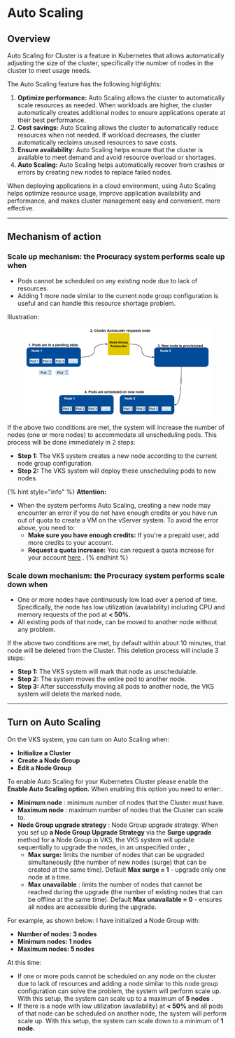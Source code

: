 # Auto Scaling

## Overview <a href="#tong-quan" id="tong-quan"></a>

Auto Scaling for Cluster is a feature in Kubernetes that allows automatically adjusting the size of the cluster, specifically the number of nodes in the cluster to meet usage needs.

The Auto Scaling feature has the following highlights:

1. **Optimize performance:** Auto Scaling allows the cluster to automatically scale resources as needed. When workloads are higher, the cluster automatically creates additional nodes to ensure applications operate at their best performance.
2. **Cost savings:** Auto Scaling allows the cluster to automatically reduce resources when not needed. If workload decreases, the cluster automatically reclaims unused resources to save costs.
3. **Ensure availability:** Auto Scaling helps ensure that the cluster is available to meet demand and avoid resource overload or shortages.
4. **Auto Scaling:** Auto Scaling helps automatically recover from crashes or errors by creating new nodes to replace failed nodes.

When deploying applications in a cloud environment, using Auto Scaling helps optimize resource usage, improve application availability and performance, and makes cluster management easy and convenient. more effective.

***

## Mechanism of action <a href="#co-che-hoat-dong" id="co-che-hoat-dong"></a>

### **Scale up mechanism: the Procuracy system performs scale up when**

* Pods cannot be scheduled on any existing node due to lack of resources.
* Adding 1 more node similar to the current node group configuration is useful and can handle this resource shortage problem.

Illustration:

<figure><img src="../../.gitbook/assets/image (37) (1) (1) (1).png" alt=""><figcaption></figcaption></figure>

If the above two conditions are met, the system will increase the number of nodes (one or more nodes) to accommodate all unscheduling pods. This process will be done immediately in 2 steps:

* **Step 1:** The VKS system creates a new node according to the current node group configuration.
* **Step 2:** The VKS system will deploy these unscheduling pods to new nodes.

{% hint style="info" %}
**Attention:**

* When the system performs Auto Scaling, creating a new node may encounter an error if you do not have enough credits or you have run out of quota to create a VM on the vServer system. To avoid the error above, you need to:
  * **Make sure you have enough credits:** If you're a prepaid user, add more credits to your account.
  * **Request a quota increase:** You can request a quota increase for your account [here](https://hcm-3.console.vngcloud.vn/vserver/limit) .
{% endhint %}

### **Scale down mechanism: the Procuracy system performs scale down when**

* One or more nodes have continuously low load over a period of time. Specifically, the node has low utilization (availability) including CPU and memory requests of the pod at **< 50%.**
* All existing pods of that node, can be moved to another node without any problem.

If the above two conditions are met, by default within about 10 minutes, that node will be deleted from the Cluster. This deletion process will include 3 steps:

* **Step 1:** The VKS system will mark that node as unschedulable.
* **Step 2:** The system moves the entire pod to another node.
* **Step 3:** After successfully moving all pods to another node, the VKS system will delete the marked node.

***

## **Turn on Auto Scaling** <a href="#autoscaling-batautoscaling" id="autoscaling-batautoscaling"></a>

On the VKS system, you can turn on Auto Scaling when:

* **Initialize a Cluster**
* **Create a Node Group**
* **Edit a Node Group**

To enable Auto Scaling for your Kubernetes Cluster please enable the **Enable Auto Scaling option.** When enabling this option you need to enter:.

* **Minimum node** : minimum number of nodes that the Cluster must have.
* **Maximum node** : maximum number of nodes that the Cluster can scale to.
* **Node Group upgrade strategy** : Node Group upgrade strategy. When you set up **a Node Group Upgrade Strategy** via the **Surge upgrade** method for a Node Group in VKS, the VKS system will update sequentially to upgrade the nodes, in an unspecified order [.](https://cloud.google.com/kubernetes-engine/docs/concepts/node-pool-upgrade-strategies.)
  * **Max surge:** limits the number of nodes that can be upgraded simultaneously (the number of new nodes (surge) that can be created at the same time). Default **Max surge = 1** - upgrade only one node at a time.
  * **Max unavailable** : limits the number of nodes that cannot be reached during the upgrade (the number of existing nodes that can be offline at the same time). Default **Max unavailable = 0** - ensures all nodes are accessible during the upgrade.

For example, as shown below: I have initialized a Node Group with:

* **Number of nodes: 3 nodes**
* **Minimum nodes: 1 nodes**
* **Maximum nodes: 5 nodes**

At this time:

* If one or more pods cannot be scheduled on any node on the cluster due to lack of resources and adding a node similar to this node group configuration can solve the problem, the system will perform scale up. With this setup, the system can scale up to a maximum of **5 nodes** .
* If there is a node with low utilization (availability) at **< 50%** and all pods of that node can be scheduled on another node, the system will perform scale up. With this setup, the system can scale down to a minimum of **1 node.**
